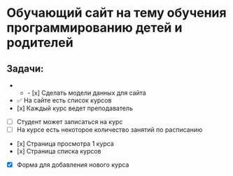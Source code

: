 Обучающий сайт на тему обучения программированию детей и родителей
==================================================================

Задачи: 
-------
- <ul><li>- [х] Сделать модели данных для сайта </ul></li> 
- :white_check_mark: На сайте есть список курсов
- [х] Каждый курс ведет преподаватель 
- [ ] Студент может записаться на курс
- [ ] На курсе есть некоторое количество занятий по расписанию
- [х] Страница просмотра 1 курса
- [х] Страница списка курсов
- [x] Форма для добавления нового курса

